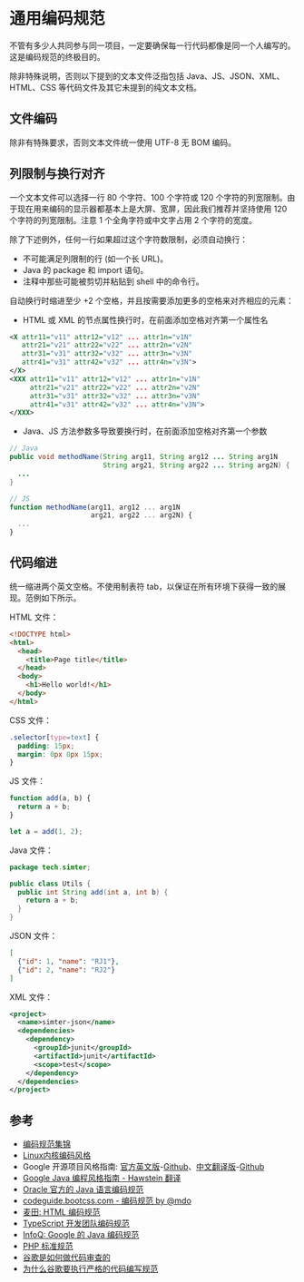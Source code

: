 # 通用编码规范

不管有多少人共同参与同一项目，一定要确保每一行代码都像是同一个人编写的。这是编码规范的终极目的。

除非特殊说明，否则以下提到的文本文件泛指包括 Java、JS、JSON、XML、HTML、CSS 等代码文件及其它未提到的纯文本文档。

## 文件编码

除非有特殊要求，否则文本文件统一使用 UTF-8 无 BOM 编码。

## 列限制与换行对齐

一个文本文件可以选择一行 80 个字符、100 个字符或 120 个字符的列宽限制。由于现在用来编码的显示器都基本上是大屏、宽屏，因此我们推荐并坚持使用 120 个字符的列宽限制。注意 1 个全角字符或中文字占用 2 个字符的宽度。

除了下述例外，任何一行如果超过这个字符数限制，必须自动换行：

- 不可能满足列限制的行 (如一个长 URL)。
- Java 的 package 和 import 语句。
- 注释中那些可能被剪切并粘贴到 shell 中的命令行。

自动换行时缩进至少 +2 个空格，并且按需要添加更多的空格来对齐相应的元素：

- HTML 或 XML 的节点属性换行时，在前面添加空格对齐第一个属性名

```xml
<X attr11="v11" attr12="v12" ... attr1n="v1N"
   attr21="v21" attr22="v22" ... attr2n="v2N"
   attr31="v31" attr32="v32" ... attr3n="v3N"
   attr41="v31" attr42="v32" ... attr4n="v3N">
</X>
<XXX attr11="v11" attr12="v12" ... attr1n="v1N"
     attr21="v21" attr22="v22" ... attr2n="v2N"
     attr31="v31" attr32="v32" ... attr3n="v3N"
     attr41="v31" attr42="v32" ... attr4n="v3N">
</XXX>
```

- Java、JS 方法参数多导致要换行时，在前面添加空格对齐第一个参数

```java
// Java
public void methodName(String arg11, String arg12 ... String arg1N
                       String arg21, String arg22 ... String arg2N) {
  ...
}
```

```js
// JS
function methodName(arg11, arg12 ... arg1N
                    arg21, arg22 ... arg2N) {
  ...
}
```

## 代码缩进

统一缩进两个英文空格。不使用制表符 tab，以保证在所有环境下获得一致的展现。范例如下所示。

HTML 文件：

```html
<!DOCTYPE html>
<html>
  <head>
    <title>Page title</title>
  </head>
  <body>
    <h1>Hello world!</h1>
  </body>
</html>
```

CSS 文件：

```css
.selector[type=text] {
  padding: 15px;
  margin: 0px 0px 15px;
}
```

JS 文件：

```js
function add(a, b) {
  return a + b;
}

let a = add(1, 2);
```

Java 文件：

```java
package tech.simter;

public class Utils {
  public int String add(int a, int b) {
    return a + b;
  }
}
```

JSON 文件：

```json
[
  {"id": 1, "name": "RJ1"},
  {"id": 2, "name": "RJ2"}
]
```

XML 文件：

```xml
<project>
  <name>simter-json</name>
  <dependencies>
    <dependency>
      <groupId>junit</groupId>
      <artifactId>junit</artifactId>
      <scope>test</scope>
    </dependency>
  </dependencies>
</project>
```

## 参考

- [编码规范集锦](http://www.vaikan.com/coding-standards/)
- [Linux内核编码风格](http://lxr.linux.no/linux/Documentation/CodingStyle)
- Google 开源项目风格指南: [官方英文版](https://google.github.io/styleguide)-[Github](https://github.com/google/styleguide)、[中文翻译版](http://zh-google-styleguide.readthedocs.io)-[Github](https://github.com/zh-google-styleguide/zh-google-styleguide)
- [Google Java 编程风格指南 - Hawstein 翻译](http://www.hawstein.com/posts/google-java-style.html)
- [Oracle 官方的 Java 语言编码规范](http://www.oracle.com/technetwork/java/javase/documentation/codeconvtoc-136057.html)
- [codeguide.bootcss.com - 编码规范 by @mdo](http://codeguide.bootcss.com/)
- [麦田: HTML 编码规范](http://itmyhome.com/html)
- [TypeScript 开发团队编码规范](https://zhongsp.gitbooks.io/typescript-handbook/content/doc/wiki/coding_guidelines.html)
- [InfoQ: Google 的 Java 编码规范](http://www.infoq.com/cn/news/2014/02/google-java-coding-standards)
- [PHP 标准规范](https://psr.phphub.org)
- [谷歌是如何做代码审查的](http://www.vaikan.com/things-everyone-should-do-code-review)
- [为什么谷歌要执行严格的代码编写规范](http://www.vaikan.com/google-coding-standards)